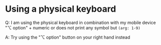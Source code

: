 # Using a physical keyboard

Q: I am using the physical keyboard in combination with my mobile device "⌥ option" + numeric or does not print any symbol but `(arg: 1-9)`

A: Try using the "⌥ option" button on your right hand instead

